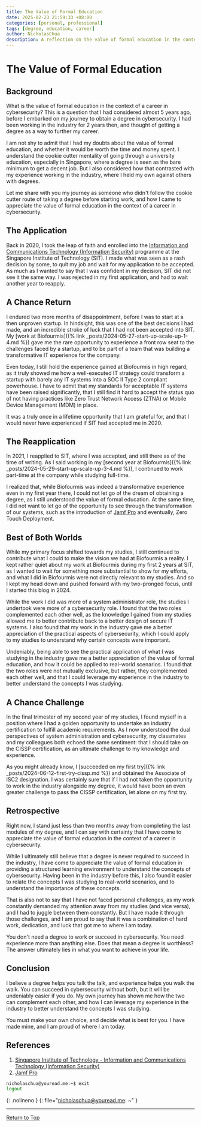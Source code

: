 ```yaml
---
title: The Value of Formal Education
date: 2025-02-23 21:59:33 +08:00
categories: [personal, professional]
tags: [degree, education, career]
author: NicholasChua
description: A reflection on the value of formal education in the context of a career in cybersecurity
---
```


# The Value of Formal Education

## Background

What is the value of formal education in the context of a career in cybersecurity? This is a question that I had considered almost 5 years ago, before I embarked on my journey to obtain a degree in cybersecurity. I had been working in the industry for 2 years then, and thought of getting a degree as a way to further my career.

I am not shy to admit that I had my doubts about the value of formal education, and whether it would be worth the time and money spent. I understand the cookie cutter mentality of going through a university education, especially in Singapore, where a degree is seen as the bare minimum to get a decent job. But I also considered how that contrasted with my experience working in the industry, where I held my own against others with degrees.

Let me share with you my journey as someone who didn't follow the cookie cutter route of taking a degree before starting work, and how I came to appreciate the value of formal education in the context of a career in cybersecurity.

## The Application

Back in 2020, I took the leap of faith and enrolled into the [Information and Communications Technology (Information Security)][1] programme at the Singapore Institute of Technology (SIT). I made what was seen as a rash decision by some, to quit my job and wait for my application to be accepted. As much as I wanted to say that I was confident in my decision, SIT did not see it the same way. I was rejected in my first application, and had to wait another year to reapply.

## A Chance Return

I endured two more months of disappointment, before I was to start at a then unproven startup. In hindsight, this was one of the best decisions I had made, and an incredible stroke of luck that I had not been accepted into SIT. My [work at Biofourmis]({% link _posts/2024-05-27-start-up-scale-up-1-4.md %}) gave me the rare opportunity to experience a front row seat to the challenges faced by a startup, and to be part of a team that was building a transformative IT experience for the company.

Even today, I still hold the experience gained at Biofourmis in high regard, as it truly showed me how a well-executed IT strategy could transform a startup with barely any IT systems into a SOC II Type 2 compliant powerhouse. I have to admit that my standards for acceptable IT systems have been raised significantly, that I still find it hard to accept the status quo of not having practices like Zero Trust Network Access (ZTNA) or Mobile Device Management (MDM) in place.

It was a truly once in a lifetime opportunity that I am grateful for, and that I would never have experienced if SIT had accepted me in 2020.

## The Reapplication

In 2021, I reapplied to SIT, where I was accepted, and still there as of the time of writing. As I said working in my [second year at Biofourmis]({% link _posts/2024-05-29-start-up-scale-up-3-4.md %}), I continued to work part-time at the company while studying full-time.

I realized that, while Biofourmis was indeed a transformative experience even in my first year there, I could not let go of the dream of obtaining a degree, as I still understood the value of formal education. At the same time, I did not want to let go of the opportunity to see through the transformation of our systems, such as the introduction of [Jamf Pro][2] and eventually, Zero Touch Deployment.

## Best of Both Worlds

While my primary focus shifted towards my studies, I still continued to contribute what I could to make the vision we had at Biofourmis a reality. I kept rather quiet about my work at Biofourmis during my first 2 years at SIT, as I wanted to wait for something more substantial to show for my efforts, and what I did in Biofourmis were not directly relevant to my studies. And so I kept my head down and pushed forward with my two-pronged focus, until I started this blog in 2024.

While the work I did was more of a system administrator role, the studies I undertook were more of a cybersecurity role. I found that the two roles complemented each other well, as the knowledge I gained from my studies allowed me to better contribute back to a better design of secure IT systems. I also found that my work in the industry gave me a better appreciation of the practical aspects of cybersecurity, which I could apply to my studies to understand why certain concepts were important.

Undeniably, being able to see the practical application of what I was studying in the industry gave me a better appreciation of the value of formal education, and how it could be applied to real-world scenarios. I found that the two roles were not mutually exclusive, but rather, they complemented each other well, and that I could leverage my experience in the industry to better understand the concepts I was studying.

## A Chance Challenge

In the final trimester of my second year of my studies, I found myself in a position where I had a golden opportunity to undertake an industry certification to fulfill academic requirements. As I now understood the dual perspectives of system administration and cybersecurity, my classmates and my colleagues both echoed the same sentiment: that I should take on the CISSP certification, as an ultimate challenge to my knowledge and experience.

As you might already know, I [succeeded on my first try]({% link _posts/2024-06-12-first-try-cissp.md %}) and obtained the Associate of ISC2 designation. I was certainly sure that if I had not taken the opportunity to work in the industry alongside my degree, it would have been an even greater challenge to pass the CISSP certification, let alone on my first try.

## Retrospective

Right now, I stand just less than two months away from completing the last modules of my degree, and I can say with certainty that I have come to appreciate the value of formal education in the context of a career in cybersecurity. 

While I ultimately still believe that a degree is never required to succeed in the industry, I have come to appreciate the value of formal education in providing a structured learning environment to understand the concepts of cybersecurity. Having been in the industry before this, I also found it easier to relate the concepts I was studying to real-world scenarios, and to understand the importance of these concepts.

That is also not to say that I have not faced personal challenges, as my work constantly demanded my attention away from my studies (and vice versa), and I had to juggle between them constantly. But I have made it through those challenges, and I am proud to say that it was a combination of hard work, dedication, and luck that got me to where I am today.

You don't need a degree to work or succeed in cybersecurity. You need experience more than anything else. Does that mean a degree is worthless? The answer ultimately lies in what you want to achieve in your life.

## Conclusion

I believe a degree helps you talk the talk, and experience helps you walk the walk. You can succeed in cybersecurity without both, but it will be undeniably easier if you do. My own journey has shown me how the two can complement each other, and how I can leverage my experience in the industry to better understand the concepts I was studying.

You must make your own choice, and decide what is best for you. I have made mine, and I am proud of where I am today.

## References

1. [Singapore Institute of Technology - Information and Communications Technology (Information Security)][1]
2. [Jamf Pro][2]

[1]: https://www.singaporetech.edu.sg/undergraduate-programmes/information-and-communications-technology-information-security
[2]: https://www.jamf.com/products/jamf-pro/

```bash
nicholaschua@youread.me:~$ exit
logout
```
{: .nolineno }
{: file="nicholaschua@youread.me: ~" }

---
[Return to Top](#the-value-of-formal-education)
